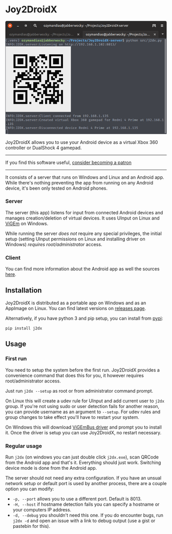 # Joy2DroidX

![Joy2DroidX](assets/screenshot.png)

Joy2DroidX allows you to use your Android device as a
virtual Xbox 360 controller or DualShock 4 gamepad.

-------------------

If you find this software useful, [consider becoming a patron](https://www.patreon.com/ozymandias)

-------------------

It consists of a server that runs on Windows and Linux
and an Android app. While there's nothing preventing the
app from running on any Android device, it's been only
tested on Android phones.


### Server

The server (this app) listens for input from connected
Android devices and manages creation/deletion of virtual devices.
It uses UInput on Linux and [ViGEm](https://github.com/ViGEm) on Windows.

While running the server *does not* require any special
privileges, the initial setup (setting UInput permissions on Linux and installing driver on Windows) *requires root/administrator* access.

### Client

You can find more information about the Android app as well the sources [here](https://github.com/OzymandiasTheGreat/Joy2DroidX).


## Installation

Joy2DroidX is distributed as a portable app on Windows and as an AppImage on Linux.
You can find latest versions on [releases page](https://github.com/OzymandiasTheGreat/Joy2DroidX-server/releases).

Alternatively, if you have python 3 and pip setup, you can install from [pypi](https://pypi.org/project/j2dx/):

```
pip install j2dx
```


## Usage

### First run

You need to setup the system before the first run.
Joy2DroidX provides a convenience command that does this for you, it however requires root/administrator access.

Just run `j2dx --setup` as root or from administrator command prompt.

On Linux this will create a udev rule for UInput and add current user to `j2dx` group. If you're not using sudo or user detection fails for another reason, you can provide username as an argument to `--setup`.
For udev rules and group changes to take effect you'll have to restart your system.

On Windows this will download [ViGEmBus driver](https://github.com/ViGEm/ViGEmBus) and prompt you to install it.
Once the driver is setup you can use Joy2DroidX, no restart necessary.

### Regular usage

Run `j2dx` (on windows you can just double click `j2dx.exe`), scan QRCode from the Android app and that's it.
Everything should just work. Switching device mode is done from the Android app.

The server should not need any extra configuration.
If you have an unsual network setup or default port is used by another process, there are a couple option you can modify:

- `-p, --port` allows you to use a different port. Default is 8013.
- `-H, --host` if hostname detection fails you can specify a hostname or your computers IP address.
- `-d, --debug` you shouldn't need this one. If you do encounter bugs, run `j2dx -d` and open an issue with a link to debug output (use a gist or pastebin for this).
